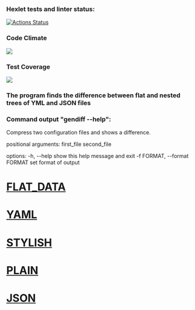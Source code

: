 ### Hexlet tests and linter status:
[![Actions Status](https://github.com/StanislavSol/python-project-50/workflows/hexlet-check/badge.svg)](https://github.com/StanislavSol/python-project-50/actions)

### Code Climate
<a href="https://codeclimate.com/github/StanislavSol/python-project-50/maintainability"><img src="https://api.codeclimate.com/v1/badges/6b8225df7966a971d539/maintainability" /></a>

### Test Coverage
<a href="https://codeclimate.com/github/StanislavSol/python-project-50/test_coverage"><img src="https://api.codeclimate.com/v1/badges/6b8225df7966a971d539/test_coverage" /></a>

### The program finds the difference between flat and nested trees of YML and JSON files
### Сommand output "gendiff --help":

Compress two configuration files and shows a difference.

positional arguments:
first_file
second_file

options:
-h, --help            show this help message and exit
-f FORMAT, --format FORMAT
                      set format of output

# [FLAT_DATA](https://asciinema.org/a/CV49Sn25feHZCN2AXYYmHf2sP)

# [YAML](https://asciinema.org/a/MFgxrBa0wukhMWyIUD0VnZe75)

# [STYLISH](https://asciinema.org/a/3LCZltQH6RfLnVbC0qk16awGN)

# [PLAIN](https://asciinema.org/a/bVPb5VCLSbWK44w7C39xf958Q)

# [JSON](https://asciinema.org/a/zAd0lKdjykbJ6MpNfGupra7I7)
